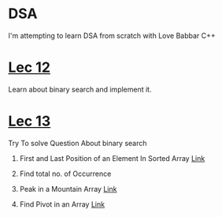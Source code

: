 # DSA

I'm attempting to learn DSA from scratch with Love Babbar C++

# [Lec 12](https://github.com/parth469/DSA/tree/main/Lecture%2012)

Learn about binary search and implement it.

# [Lec 13](https://github.com/parth469/DSA/tree/main/Lecture%2013)

Try To solve Question About binary search

1. First and Last Position of an Element In Sorted Array [Link](https://www.codingninjas.com/studio/problems/first-and-last-position-of-an-element-in-sorted-array_1082549?source=youtube&campaign=love_babbar_codestudio2)

2. Find total no. of Occurrence

3. Peak in a Mountain Array [Link](https://leetcode.com/problems/peak-index-in-a-mountain-array/)

4.  Find Pivot in an Array [Link](https://leetcode.com/problems/find-pivot-index/) 